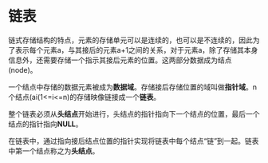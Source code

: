 # 链表

链式存储结构的特点，元素的存储单元可以是连续的，也可以是不连续的，因此为了表示每个元素a，与其接后的元素a+1之间的关系，对于元素a，除了存储其本身信息外，还需要存储一个指示其接后元素的位置。这两部分数据成为结点(node)。

一个结点中存储的数据元素被成为**数据域**。存储接后存储位置的域叫做**指针域**。n个结点(ai(1<=i<=n)的存储映像链接成一个**链表**。

整个链表必须从**头结点**开始进行，头结点的指针指向下一个结点的位置，最后一个结点的指针指向**NULL**。

在链表中，通过指向接后结点位置的指针实现将链表中每个结点“链”到一起。链表中第一个结点称之为**头结点**。